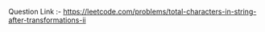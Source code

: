 Question Link :- https://leetcode.com/problems/total-characters-in-string-after-transformations-ii

